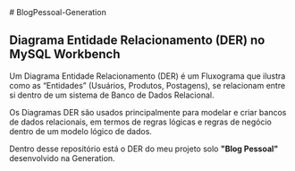 <!DOCTYPE html>
<html lang="pt-br">
  <head>
    <meta charset="UTF-8" />
# BlogPessoal-Generation
<h2>Diagrama Entidade Relacionamento (DER) no MySQL Workbench </h2>
<p>Um Diagrama Entidade Relacionamento (DER) é um Fluxograma que ilustra como as “Entidades” (Usuários, Produtos, Postagens), se relacionam entre si dentro de um sistema de Banco de Dados Relacional.</p>
Os Diagramas DER são usados principalmente para modelar e criar bancos de dados relacionais, em termos de regras lógicas e regras de negócio dentro de um modelo lógico de dados.
    <p>Dentro desse repositório está o DER do meu projeto solo <b>"Blog Pessoal"</b> desenvolvido na Generation.</p>
